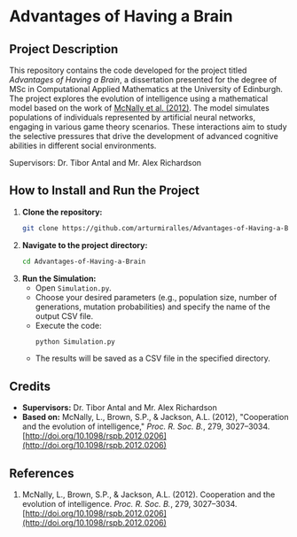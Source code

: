 # **Advantages of Having a Brain**

## **Project Description**
This repository contains the code developed for the project titled *Advantages of Having a Brain*, a dissertation presented for the degree of MSc in Computational Applied Mathematics at the University of Edinburgh. The project explores the evolution of intelligence using a mathematical model based on the work of [McNally et al. (2012)](http://doi.org/10.1098/rspb.2012.0206). The model simulates populations of individuals represented by artificial neural networks, engaging in various game theory scenarios. These interactions aim to study the selective pressures that drive the development of advanced cognitive abilities in different social environments.

Supervisors: Dr. Tibor Antal and Mr. Alex Richardson

## **How to Install and Run the Project**
1. **Clone the repository:**
   ```bash
   git clone https://github.com/arturmiralles/Advantages-of-Having-a-Brain
   ```
2. **Navigate to the project directory:**
   ```bash
   cd Advantages-of-Having-a-Brain
   ```
3. **Run the Simulation:**
   - Open `Simulation.py`.
   - Choose your desired parameters (e.g., population size, number of generations, mutation probabilities) and specify the name of the output CSV file.
   - Execute the code:
     ```bash
     python Simulation.py
     ```
   - The results will be saved as a CSV file in the specified directory.

## **Credits**
- **Supervisors:** Dr. Tibor Antal and Mr. Alex Richardson
- **Based on:** McNally, L., Brown, S.P., & Jackson, A.L. (2012), "Cooperation and the evolution of intelligence," *Proc. R. Soc. B.*, 279, 3027–3034. [http://doi.org/10.1098/rspb.2012.0206](http://doi.org/10.1098/rspb.2012.0206)

## **References**

1. McNally, L., Brown, S.P., & Jackson, A.L. (2012). Cooperation and the evolution of intelligence. *Proc. R. Soc. B.*, 279, 3027–3034. [http://doi.org/10.1098/rspb.2012.0206](http://doi.org/10.1098/rspb.2012.0206)
